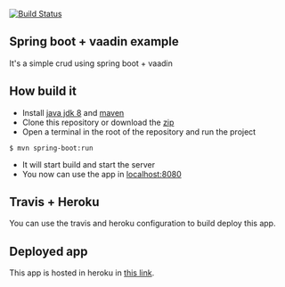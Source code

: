 [![Build Status](https://travis-ci.org/ArthurJordao/vaadin-products-crud.svg?branch=master)](https://travis-ci.org/ArthurJordao/vaadin-products-crud)
## Spring boot + vaadin example
It's a simple crud using spring boot + vaadin
## How build it
* Install [java jdk 8](http://www.oracle.com/technetwork/java/javase/downloads/index.html) and [maven](https://maven.apache.org/) 
* Clone this repository or download the [zip](https://github.com/ArthurJordao/vaadin-products-crud/archive/master.zip)
* Open a terminal in the root of the repository and run the project
```
$ mvn spring-boot:run
```
* It will start build and start the server
* You now can use the app in [localhost:8080](http://localhost:8080)
## Travis + Heroku
You can use the travis and heroku configuration to build deploy this app.
## Deployed app
This app is hosted in heroku in [this link](https://product-crud.herokuapp.com/).
